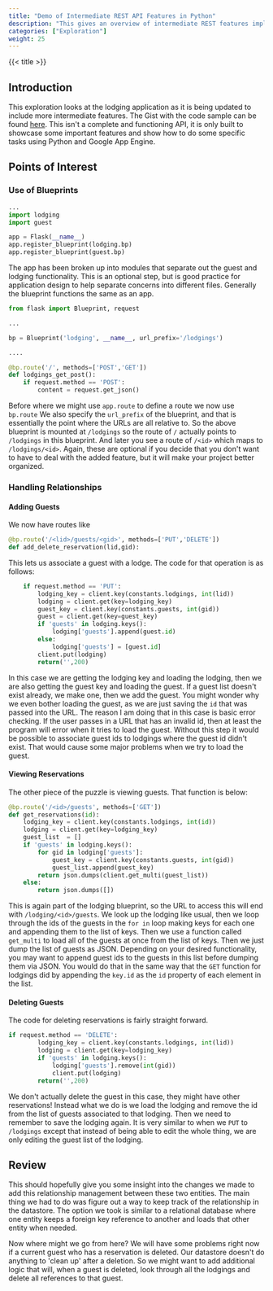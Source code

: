 ```yaml
---
title: "Demo of Intermediate REST API Features in Python"
description: "This gives an overview of intermediate REST features implemented in Google App Engine using Python"
categories: ["Exploration"]
weight: 25
---
```

<!--- Make sure to fill out the title and description above, they will be used when generating lists of exploration topics -->
<!--- The weight above determines what order this will be shown among other exploration topics in this same folder, lower numbers are shown first. Start using at least multiples of 5, that way if you need to add a content page between existing ones there are enough open weights to do so. They are integers only -->

{{< title >}}
## Introduction
<!--- Introduce the content of this exploration -->
This exploration looks at the lodging application as it is being updated to include more intermediate features. The Gist with the code sample can be found [here](https://gist.github.com/wolfordj/b72a813f0d809a7d7f849a9689a18f5f). This isn't a complete and functioning API, it is only built to showcase some important features and show how to do some specific tasks using Python and Google App Engine.

## Points of Interest

### Use of Blueprints

```python
...
import lodging
import guest

app = Flask(__name__)
app.register_blueprint(lodging.bp)
app.register_blueprint(guest.bp)
```

The app has been broken up into modules that separate out the guest and lodging functionality. This is an optional step, but is good practice for application design to help separate concerns into different files. Generally the blueprint functions the same as an app.


```python
from flask import Blueprint, request

...

bp = Blueprint('lodging', __name__, url_prefix='/lodgings')

....

@bp.route('/', methods=['POST','GET'])
def lodgings_get_post():
    if request.method == 'POST':
        content = request.get_json()
```

Before where we might use `app.route` to define a route we now use `bp.route` We also specify the `url_prefix` of the blueprint, and that is essentially the point where the URLs are all relative to. So the above blueprint is mounted at `/lodgings` so the route of `/` actually points to `/lodgings` in this blueprint. And later you see a route of `/<id>` which maps to `/lodgings/<id>`. Again, these are optional if you decide that you don't want to have to deal with the added feature, but it will make your project better organized.

### Handling Relationships

#### Adding Guests
We now have routes like

```python
@bp.route('/<lid>/guests/<gid>', methods=['PUT','DELETE'])
def add_delete_reservation(lid,gid):
```

This lets us associate a guest with a lodge. The code for that operation is as follows:

```python
    if request.method == 'PUT':
        lodging_key = client.key(constants.lodgings, int(lid))
        lodging = client.get(key=lodging_key)
        guest_key = client.key(constants.guests, int(gid))
        guest = client.get(key=guest_key)
        if 'guests' in lodging.keys():
            lodging['guests'].append(guest.id)
        else:
            lodging['guests'] = [guest.id]
        client.put(lodging)
        return('',200)
```

In this case we are getting the lodging key and loading the lodging, then we are also getting the guest key and loading the guest. If a guest list doesn't exist already, we make one, then we add the guest. You might wonder why we even bother loading the guest, as we are just saving the `id` that was passed into the URL. The reason I am doing that in this case is basic error checking. If the user passes in a URL that has an invalid id, then at least the program will error when it tries to load the guest. Without this step it would be possible to associate guest ids to lodgings where the guest id didn't exist. That would cause some major problems when we try to load the guest.

#### Viewing Reservations

The other piece of the puzzle is viewing guests. That function is below:

```python
@bp.route('/<id>/guests', methods=['GET'])
def get_reservations(id):
    lodging_key = client.key(constants.lodgings, int(id))
    lodging = client.get(key=lodging_key)
    guest_list  = []
    if 'guests' in lodging.keys():
        for gid in lodging['guests']:
            guest_key = client.key(constants.guests, int(gid))
            guest_list.append(guest_key)
        return json.dumps(client.get_multi(guest_list))
    else:
        return json.dumps([])
```

This is again part of the lodging blueprint, so the URL to access this will end with `/lodging/<id>/guests`. We look up the lodging like usual, then we loop through the ids of the guests in the `for in` loop making keys for each one and appending them to the list of keys. Then we use a function called `get_multi` to load all of the guests at once from the list of keys. Then we just dump the list of guests as JSON. Depending on your desired functionality, you may want to append guest ids to the guests in this list before dumping them via JSON. You would do that in the same way that the `GET` function for lodgings did by appending the `key.id` as the `id` property of each element in the list.


#### Deleting Guests

The code for deleting reservations is fairly straight forward.

```python
if request.method == 'DELETE':
        lodging_key = client.key(constants.lodgings, int(lid))
        lodging = client.get(key=lodging_key)
        if 'guests' in lodging.keys():
            lodging['guests'].remove(int(gid))
            client.put(lodging)
        return('',200)
```

We don't actually delete the guest in this case, they might have other reservations! Instead what we do is we load the lodging and remove the id from the list of guests associated to that lodging. Then we need to remember to save the lodging again. It is very similar to when we `PUT` to `/lodgings` except that instead of being able to edit the whole thing, we are only editing the guest list of the lodging.

## Review
<!--- Encourage students to reflect on what they should have learned from this exploration. -->
This should hopefully give you some insight into the changes we made to add this relationship management between these two entities. The main thing we had to do was figure out a way to keep track of the relationship in the datastore. The option we took is similar to a relational database where one entity keeps a foreign key reference to another and loads that other entity when needed.

Now where might we go from here? We will have some problems right now if a current guest who has a reservation is deleted. Our datastore doesn't do anything to 'clean up' after a deletion. So we might want to add additional logic that will, when a guest is deleted, look through all the lodgings and delete all references to that guest.